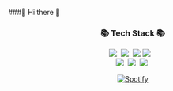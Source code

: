 ###👋 Hi there 👋


<h3 align="center">📚 Tech Stack 📚</h3>
<p align="center">
  <img src="https://img.shields.io/badge/React-007396?style=flat-square&logo=React&logoColor=white"/></a>&nbsp
  <img src="https://img.shields.io/badge/Next.js-3766AB?style=flat-square&logo=Next.js&logoColor=white"/></a>&nbsp 
  <img src="https://img.shields.io/badge/Javascript-ffb13b?style=flat-square&logo=javascript&logoColor=white"/>
    <img src="https://img.shields.io/badge/TypeScript-3178C6?style=flat-square&logo=TypeScript&logoColor=white"/></a>&nbsp 
</a>&nbsp 
  <br>
  <img src="https://img.shields.io/badge/style-component-6DB33F?style=flat-square&logo=style-component&logoColor=white"/></a>&nbsp
  <img src="https://img.shields.io/badge/Tailwind-6DB33F?style=flat-square&logo=Tailwind&logoColor=white"/></a>&nbsp 
  <img src="https://img.shields.io/badge/Recoil-339933?style=flat-square&logo=Recoil&logoColor=white"/></a>&nbsp
  <br>
</p>


<div align="center" style="text-align:center">
    
[![Spotify](https://spotify-github-readme.vercel.app/api/spotify)](https://open.spotify.com/artist/66CXWjxzNUsdJxJ2JdwvnR)
    
</div>

